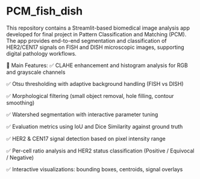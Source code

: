 # PCM_fish_dish
This repository contains a Streamlit-based biomedical image analysis app developed for final project in Pattern Classification and Matching (PCM). The app provides end-to-end segmentation and classification of HER2/CEN17 signals on FISH and DISH microscopic images, supporting digital pathology workflows.

🔬 Main Features:
✅ CLAHE enhancement and histogram analysis for RGB and grayscale channels

✅ Otsu thresholding with adaptive background handling (FISH vs DISH)

✅ Morphological filtering (small object removal, hole filling, contour smoothing)

✅ Watershed segmentation with interactive parameter tuning

✅ Evaluation metrics using IoU and Dice Similarity against ground truth

✅ HER2 & CEN17 signal detection based on pixel intensity range

✅ Per-cell ratio analysis and HER2 status classification (Positive / Equivocal / Negative)

✅ Interactive visualizations: bounding boxes, centroids, signal overlays
